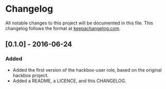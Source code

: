 # Changelog
All notable changes to this project will be documented in this file.
This changelog follows the format at [keepachangelog.com](http://keepachangelog.com/).

## [0.1.0] - 2016-06-24
### Added
- Added the first version of the hackbox-user role, based on the original hackbox project.
- Added a README, a LICENCE, and this CHANGELOG.
